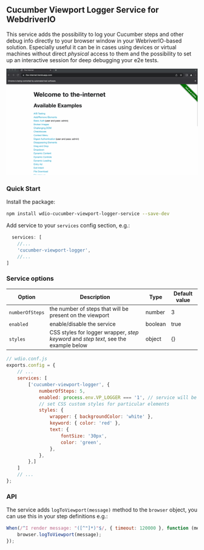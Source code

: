 ## Cucumber Viewport Logger Service for WebdriverIO

This service adds the possibility to log your Cucumber steps and other debug info directly to your browser window in your WebriverIO-based solution. Especially useful it can be in cases using devices or virtual machines without direct *physical* access to them and the possibility to set up an interactive session for deep debugging your e2e tests.

![demo](./img/demo.gif)

### Quick Start

Install the package:

```bash
npm install wdio-cucumber-viewport-logger-service --save-dev
```

Add service to your `services` config section, e.g.:

```js
  services: [
    //...
    'cucumber-viewport-logger',
    //...
]
```

### Service options

| Option  | Description | Type |Default value |
| --- | --- | --- | --- |
| `numberOfSteps`  | the number of steps that will be present on the viewport  | number |3 |
| `enabled`  | enable/disable the service | boolean |true |
| `styles`  | CSS styles for logger wrapper, *step keyword* and *step text*, see the example below  | object |{} |

```js
// wdio.conf.js
exports.config = {
    // ...
    services: [
        ['cucumber-viewport-logger', {
            numberOfSteps: 5,
            enabled: process.env.VP_LOGGER === '1', // service will be enabled only when you set `VP_LOGGER` enviroment variable to `1`
            // set CSS custom styles for particular elements
            styles: {
                wrapper: { backgroundColor: 'white' },
                keyword: { color: 'red' },
                text: {
                    fontSize: '30px',
                    color: 'green',
                },
            },
        },]
    ]
    // ...
};
```

### API

The service adds `logToViewport(message)` method to the `browser` object, you can use this in your step definitions
e.g.:

```js
When(/^I render message: "([^"]*)"$/, { timeout: 120000 }, function (message) {
    browser.logToViewport(message);
});
```
